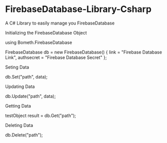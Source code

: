 # FirebaseDatabase-Library-Csharp
A C# Library to easily manage you FirebaseDatabase

Initializing the FirebaseDatabase Object

using Bometh.FirebaseDatabase

FirebaseDatabase db = new FirebaseDatabase()
{
  link = "Firebase Database Link",
  authsecret = "Firebase Database Secret"
};

Seting Data

db.Set("path", data);

Updating Data

db.Update("path", data);

Getting Data

testObject result = db.Get<testObject>("path");
 
Deleting Data

db.Delete("path");
 
